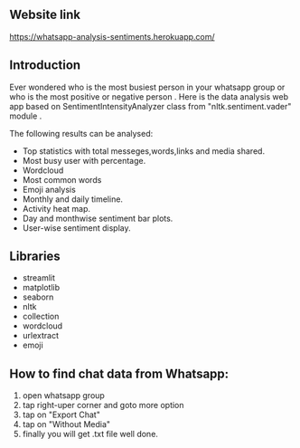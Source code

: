 
## Website link

https://whatsapp-analysis-sentiments.herokuapp.com/




## Introduction
Ever wondered who is the most busiest person in your 
whatsapp group or who is the most positive or negative 
person . Here is the data analysis web app based on 
SentimentIntensityAnalyzer class from "nltk.sentiment.vader" 
module .

The following results can be analysed:
- Top statistics with total messeges,words,links and media shared.
- Most busy user with percentage.
- Wordcloud
- Most common words
- Emoji analysis
- Monthly and daily timeline.
- Activity heat map.
- Day and monthwise sentiment bar plots.
- User-wise sentiment display.




## Libraries
- streamlit
- matplotlib
- seaborn
- nltk
- collection
- wordcloud
- urlextract
- emoji

## How to find chat data from Whatsapp:

 1. open whatsapp group
2. tap right-uper corner and goto more option
3. tap on "Export Chat"
4. tap on "Without Media"
5. finally you will get .txt file well done.

